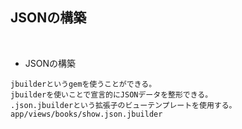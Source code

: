 ## JSONの構築  
<br>

- JSONの構築  
```
jbuilderというgemを使うことができる。
jbuilderを使いことで宣言的にJSONデータを整形できる。
.json.jbuilderという拡張子のビューテンプレートを使用する。
app/views/books/show.json.jbuilder
```
<br>

